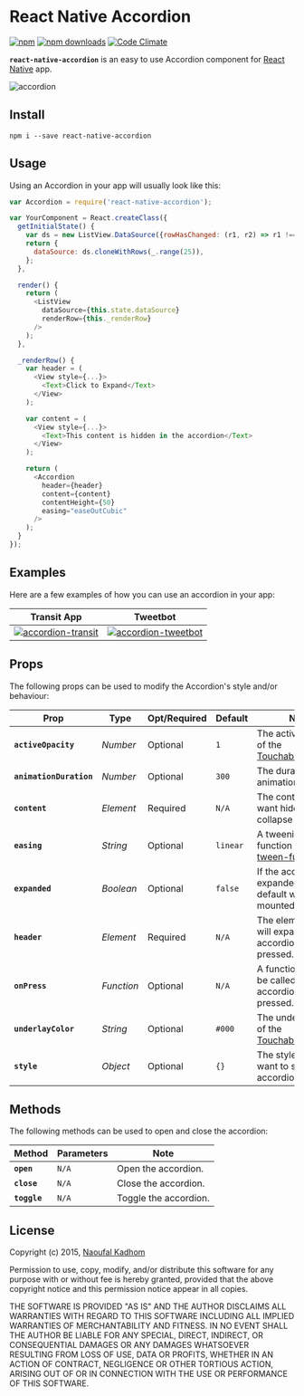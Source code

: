 # React Native Accordion
[![npm](https://img.shields.io/npm/v/react-native-accordion.svg?style=flat-square)](https://www.npmjs.com/package/react-native-accordion)
[![npm downloads](https://img.shields.io/npm/dm/react-native-accordion.svg?style=flat-square)](https://www.npmjs.com/package/react-native-accordion)
[![Code Climate](https://img.shields.io/codeclimate/github/naoufal/react-native-accordion.svg?style=flat-square)](https://codeclimate.com/github/naoufal/react-native-accordion)

__`react-native-accordion`__ is an easy to use Accordion component for [React Native](https://facebook.github.io/react-native/) app.

![accordion](https://cloud.githubusercontent.com/assets/1627824/7762243/801c1e46-ffff-11e4-9a36-2183704b6ec6.gif)

## Install
```shell
npm i --save react-native-accordion
```

## Usage
Using an Accordion in your app will usually look like this:
```js
var Accordion = require('react-native-accordion');

var YourComponent = React.createClass({
  getInitialState() {
    var ds = new ListView.DataSource({rowHasChanged: (r1, r2) => r1 !== r2});
    return {
      dataSource: ds.cloneWithRows(_.range(25)),
    };
  },

  render() {
    return (
      <ListView
        dataSource={this.state.dataSource}
        renderRow={this._renderRow}
      />
    );
  },

  _renderRow() {
    var header = (
      <View style={...}>
        <Text>Click to Expand</Text>
      </View>
    );

    var content = (
      <View style={...}>
        <Text>This content is hidden in the accordion</Text>
      </View>
    );

    return (
      <Accordion
        header={header}
        content={content}
        contentHeight={50}
        easing="easeOutCubic"
      />
    );
  }
});
```

## Examples
Here are a few examples of how you can use an accordion in your app:

|Transit App|Tweetbot|
|---|---|
|[![accordion-transit](https://cloud.githubusercontent.com/assets/1627824/7757509/ffee4358-ffd0-11e4-9fc5-13c8d6f09ad0.gif)](https://itunes.apple.com/ca/app/transit-app-real-time-bus/id498151501)|[![accordion-tweetbot](https://cloud.githubusercontent.com/assets/1627824/7757570/6b391106-ffd1-11e4-9191-e501e81ca506.gif)](https://itunes.apple.com/ca/app/tweetbot-3-for-twitter.-elegant/id722294701)|

## Props
The following props can be used to modify the Accordion's style and/or behaviour:

| Prop | Type | Opt/Required | Default | Note |
|---|---|---|---|---|
|__`activeOpacity`__|_Number_|Optional|`1`|The active opacity of the [TouchableHighlight](https://facebook.github.io/react-native/docs/touchablehighlight.html).
|__`animationDuration`__|_Number_|Optional|`300`|The duration of the animation.
|__`content`__|_Element_|Required|`N/A`|The content you want hidden in the collapse accordion.
|__`easing`__|_String_|Optional|`linear`| A tweening function from [tween-functions](https://github.com/chenglou/tween-functions).
|__`expanded`__|_Boolean_|Optional|`false`|If the accordion is expanded by default when mounted.
|__`header`__|_Element_|Required|`N/A`|The element that will expand the accordion when pressed.
|__`onPress`__|_Function_|Optional|`N/A`|A function that will be called when the accordion is pressed.
|__`underlayColor`__|_String_|Optional|`#000`|The underlay color of the [TouchableHighlight](https://facebook.github.io/react-native/docs/touchablehighlight.html).
|__`style`__|_Object_|Optional|`{}`|The styles you want to set on the accordion element.

## Methods
The following methods can be used to open and close the accordion:

| Method | Parameters | Note |
|---|---|---|
|__`open`__|`N/A`|Open the accordion.
|__`close`__|`N/A`|Close the accordion.
|__`toggle`__|`N/A`|Toggle the accordion.

## License
Copyright (c) 2015, [Naoufal Kadhom](http://naoufal.com)

Permission to use, copy, modify, and/or distribute this software for any purpose with or without fee is hereby granted, provided that the above copyright notice and this permission notice appear in all copies.

THE SOFTWARE IS PROVIDED "AS IS" AND THE AUTHOR DISCLAIMS ALL WARRANTIES WITH REGARD TO THIS SOFTWARE INCLUDING ALL IMPLIED WARRANTIES OF MERCHANTABILITY AND FITNESS. IN NO EVENT SHALL THE AUTHOR BE LIABLE FOR ANY SPECIAL, DIRECT, INDIRECT, OR CONSEQUENTIAL DAMAGES OR ANY DAMAGES WHATSOEVER RESULTING FROM LOSS OF USE, DATA OR PROFITS, WHETHER IN AN ACTION OF CONTRACT, NEGLIGENCE OR OTHER TORTIOUS ACTION, ARISING OUT OF OR IN CONNECTION WITH THE USE OR PERFORMANCE OF THIS SOFTWARE.
